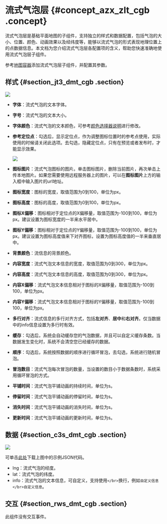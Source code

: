 # 流式气泡层 {#concept_azx_zlt_cgb .concept}

流式气泡层是基础平面地图的子组件，支持独立的样式和数据配置，包括气泡的大小、位置、颜色、动画效果以及经纬度等，能够以流式气泡的形式表现地理位置上的点数据信息。本文档为您介绍流式气泡层各配置项的含义，帮助您快速准确地使用流式气泡层子组件。

参考[地图容器](cn.zh-CN/用户指南/组件指南/基础平面地图组件/地图容器.md#)添加流式气泡层子组件，并配置其参数。

## 样式 {#section_jt3_dmt_cgb .section}

![](http://static-aliyun-doc.oss-cn-hangzhou.aliyuncs.com/assets/img/79892/155771947134353_zh-CN.png)

-   **字体**：流式气泡的文本字体。
-   **字号**：流式气泡的文本大小。
-   **字体颜色**：流式气泡的文本颜色，可参考[颜色选择器说明](cn.zh-CN/用户指南/管理组件/设置组件样式/配置项说明.md#section_kdw_vj4_t2b)进行修改。
-   **参考定位点**：勾选后，显示定位点，作为调整图标位置时的参考点使用，实际使用的时候请关闭此选项。去勾选，隐藏定位点，只有在预览或者发布时，才能显示效果。

    ![](http://static-aliyun-doc.oss-cn-hangzhou.aliyuncs.com/assets/img/79892/155771947134354_zh-CN.png)

-   **图标图片**：流式气泡图标的图片。单击图标图片，删除当前图片，再次单击上传本地图片。如果您需要使用远程服务器上的图片，可以在**图标图片**上方的输入框中输入图片的url地址。
-   **图标宽度**：图标的宽度，取值范围为0到100，单位为px。
-   **图标高度**：图标的高度，取值范围为0到100，单位为px。
-   **图标X偏移**：图标相对于定位点的X偏移量，取值范围为-100到100，单位为px。建议设置为图标宽度的一半来水平居中。
-   **图标Y偏移**：图标相对于定位点的Y偏移量，取值范围为-100到100，单位为px。建议设置为图标高度值来下对齐图标，设置为图标高度值的一半来垂直居中。
-   **背景颜色**：流信息的背景颜色。
-   **内容宽度**：流式气泡文本信息的宽度，取值范围为0到300，单位为px。
-   **内容高度**：流式气泡文本信息的高度，取值范围为0到300，单位为px。
-   **内容X偏移**：流式气泡文本信息相对于图标的X偏移量，取值范围为-100到100，单位为px。
-   **内容Y偏移**：流式气泡文本信息相对于图标的Y偏移量，取值范围为-100到100，单位为px。
-   **多行对齐**：流式信息的多行对齐方式，包括**左对齐**、**居中**和**右对齐**。仅当数据中的info信息设置为多行时有效。
-   **缓存**：勾选后，系统会自动缓存您的气泡数据，并且可以自定义缓存条数。当数据发生变化时，系统不会清空您已经缓存的数据。
-   **顺序**：勾选后，系统按照数据的顺序进行循环冒泡，去勾选，系统进行随机冒泡。
-   **冒泡数目**：流式气泡每次冒泡的数量，当设置的数目小于数据条数时，系统采用循环冒泡的方式。
-   **平铺时间**：流式气泡平铺动画的持续时间，单位为s。
-   **停留时间**：流式气泡平铺动画的停留时间，单位为s。
-   **消失时间**：流式气泡平铺动画的消失时间，单位为s。
-   **更新时间**：流式气泡平铺动画的更新时间，单位为s。

## 数据 {#section_c3s_dmt_cgb .section}

![](http://static-aliyun-doc.oss-cn-hangzhou.aliyuncs.com/assets/img/79892/155771947134365_zh-CN.png)

可单击[此处](http://docs-aliyun.cn-hangzhou.oss.aliyun-inc.com/assets/attach/30366/cn_zh/1557122959067/Basicmap_FlowBubble_layer_example.json)下载上图中的示例JSON代码。

-   lng：流式气泡的经度。
-   lat：流式气泡的纬度。
-   info：流式气泡的文本信息，可自定义，支持使用`</br>`换行，例如`自定义信息</br>自定义信息`。

## 交互 {#section_rws_dmt_cgb .section}

此组件没有交互事件。

